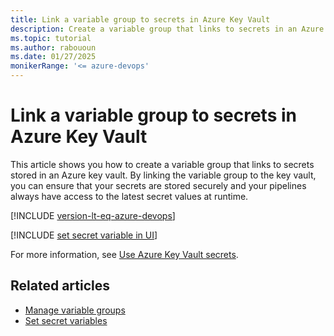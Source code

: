 ```yaml
---
title: Link a variable group to secrets in Azure Key Vault
description: Create a variable group that links to secrets in an Azure key vault.
ms.topic: tutorial
ms.author: rabououn
ms.date: 01/27/2025
monikerRange: '<= azure-devops'
---
```


# Link a variable group to secrets in Azure Key Vault

This article shows you how to create a variable group that links to secrets stored in an Azure key vault. By linking the variable group to the key vault, you can ensure that your secrets are stored securely and your pipelines always have access to the latest secret values at runtime.

[!INCLUDE [version-lt-eq-azure-devops](../../includes/version-lt-eq-azure-devops.md)]

[!INCLUDE [set secret variable in UI](../process/includes/variable-groups-link-secrets.md)]

For more information, see [Use Azure Key Vault secrets](../release/azure-key-vault.md).

## Related articles

* [Manage variable groups](./variable-groups.md)
* [Set secret variables](../process/set-secret-variables.md)
